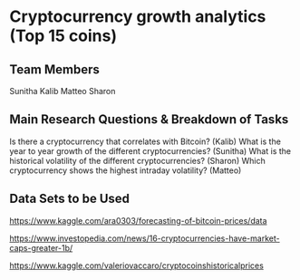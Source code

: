 # Cryptocurrency growth analytics (Top 15 coins)

## Team Members
Sunitha
Kalib
Matteo
Sharon

## Main Research Questions & Breakdown of Tasks

Is there a cryptocurrency that correlates with Bitcoin? (Kalib)
What is the year to year growth of the different cryptocurrencies? (Sunitha)
What is the historical volatility of the different cryptocurrencies? (Sharon)
Which cryptocurrency shows the highest intraday volatility? (Matteo)

## Data Sets to be Used       
https://www.kaggle.com/ara0303/forecasting-of-bitcoin-prices/data

https://www.investopedia.com/news/16-cryptocurrencies-have-market-caps-greater-1b/

https://www.kaggle.com/valeriovaccaro/cryptocoinshistoricalprices


